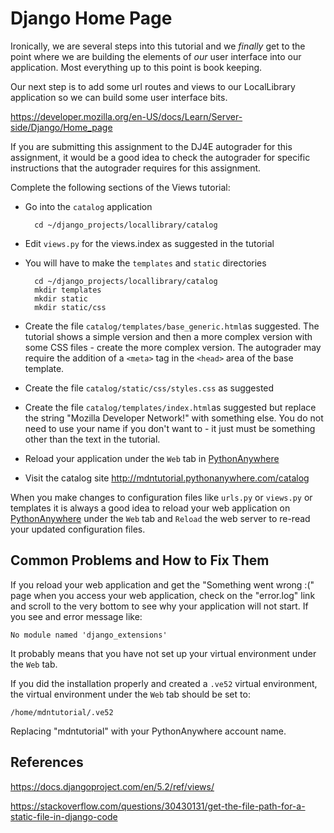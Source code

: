 Django Home Page
================

Ironically, we are several steps into this tutorial and we *finally* get
to the point where we are building the elements of *our* user interface into
our application.  Most everything up to this point is book keeping.

Our next step is to add some url routes and views to
our LocalLibrary application so we can build some user interface bits.

https://developer.mozilla.org/en-US/docs/Learn/Server-side/Django/Home_page

If you are submitting this assignment to the DJ4E autograder 
for this assignment,
it would be a good idea to check the autograder for specific instructions that
the autograder requires for this assignment.

Complete the following sections of the Views tutorial:

* Go into the `catalog` application

        cd ~/django_projects/locallibrary/catalog

* Edit `views.py` for the views.index as suggested in the tutorial

* You will have to make the `templates` and `static` directories

        cd ~/django_projects/locallibrary/catalog
        mkdir templates
        mkdir static
        mkdir static/css

* Create the file `catalog/templates/base_generic.html`as suggested.  The tutorial shows a simple version and then a more complex version with some CSS files - create the more complex version.  The autograder may require the addition of a `<meta>` tag in the `<head>` area of the base template.

* Create the file `catalog/static/css/styles.css` as suggested

* Create the file `catalog/templates/index.html`as suggested but replace the string "Mozilla Developer Network!" with something else.  You do not need to use your name if you don't want to - it just must be something other than the text in the tutorial.


* Reload your application under the `Web` tab in
<a href="https://www.pythonanywhere.com" target="_blank">PythonAnywhere</a>

* Visit the catalog site
<a href="http://mdntutorial.pythonanywhere.com/catalog" target="_blank">http://mdntutorial.pythonanywhere.com/catalog</a>

When you make changes to configuration files like `urls.py` or `views.py` or templates it is always a good idea to reload
your web application on
<a href="https://www.pythonanywhere.com" target="_blank">PythonAnywhere</a>
under the `Web` tab and `Reload` the web server to re-read your updated configuration files.


Common Problems and How to Fix Them
-----------------------------------

If you reload your web application and get the "Something went wrong :("
page when you access your web application, check on the "error.log" link 
and scroll to the very bottom to see why your application will not start.
If you see and error message like:

    No module named 'django_extensions'

It probably means that you have not set up your virtual environment under 
the `Web` tab.  

If you did the installation properly and created a `.ve52`
virtual environment, the virtual environment under the `Web` tab should be set to:

    /home/mdntutorial/.ve52

Replacing "mdntutorial" with your PythonAnywhere account name.


References
----------

https://docs.djangoproject.com/en/5.2/ref/views/

https://stackoverflow.com/questions/30430131/get-the-file-path-for-a-static-file-in-django-code

